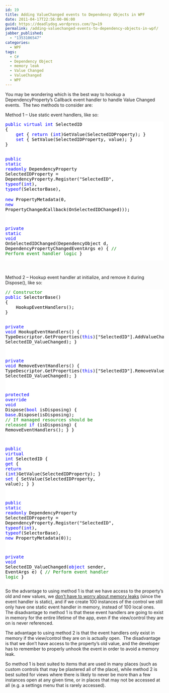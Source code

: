 ```yaml
---
id: 19
title: Adding ValueChanged events to Dependency Objects in WPF
date: 2011-04-17T22:56:00-06:00
guid: https://deadlydog.wordpress.com/?p=19
permalink: /adding-valuechanged-events-to-dependency-objects-in-wpf/
jabber_published:
  - "1353106547"
categories:
  - WPF
tags:
  - C#
  - Dependency Object
  - memory leak
  - Value Changed
  - ValueChanged
  - WPF
---
```

You may be wondering which is the best way to hookup a DependencyProperty&#8217;s Callback event handler to handle Value Changed events.&#160; The two methods to consider are:

Method 1 &#8211; Use static event handlers, like so:

<div style="color:black;background-color:white;">
  <pre><span style="color:blue;">public</span> <span style="color:blue;">virtual</span> <span style="color:blue;">int</span> SelectedID
{
	<span style="color:blue;">get</span> { <span style="color:blue;">return</span> (<span style="color:blue;">int</span>)GetValue(SelectedIDProperty); }
	<span style="color:blue;">set</span> { SetValue(SelectedIDProperty, value); }
}

<span style="color:blue;">public</span> <span style="color:blue;">static</span> <span style="color:blue;">readonly</span> DependencyProperty SelectedIDProperty =
	DependencyProperty.Register(<span>"SelectedID"</span>, <span style="color:blue;">typeof</span>(<span style="color:blue;">int</span>), <span style="color:blue;">typeof</span>(SelectorBase),
<span style="font-size:11pt;font-family:&#039;color:blue;line-height:115%;"><span>&#160;&#160;&#160;&#160;&#160;&#160;&#160;&#160;&#160;&#160;&#160;&#160;&#160;&#160;&#160; </span></span><span style="color:blue;">new</span> PropertyMetadata(0, <span style="color:blue;">new</span> PropertyChangedCallback(OnSelectedIDChanged)));

<span style="color:blue;">private</span> <span style="color:blue;">static</span> <span style="color:blue;">void</span> OnSelectedIDChanged(DependencyObject d, DependencyPropertyChangedEventArgs e)
{
	<span style="color:green;">// Perform event handler logic</span>
}</pre>
</div>

&#160;

Method 2 &#8211; Hookup event handler at initialize, and remove it during Dispose(), like so:

<div style="color:black;background-color:white;">
  <pre><span style="color:green;">// Constructor</span>
<span style="color:blue;">public</span> SelectorBase()
{
	HookupEventHandlers();
}

<span style="color:blue;">private</span> <span style="color:blue;">void</span> HookupEventHandlers()
{
	TypeDescriptor.GetProperties(<span style="color:blue;">this</span>)[<span>"SelectedID"</span>].AddValueChanged(<span style="color:blue;">this</span>, SelectedID_ValueChanged);
}

<span style="color:blue;">private</span> <span style="color:blue;">void</span> RemoveEventHandlers()
{
	TypeDescriptor.GetProperties(<span style="color:blue;">this</span>)[<span>"SelectedID"</span>].RemoveValueChanged(<span style="color:blue;">this</span>, SelectedID_ValueChanged);
}

<span style="color:blue;">protected</span> <span style="color:blue;">override</span> <span style="color:blue;">void</span> Dispose(<span style="color:blue;">bool</span> isDisposing)
{
	<span style="color:blue;">base</span>.Dispose(isDisposing);
	<span style="color:green;">// If managed resources should be released</span>
	<span style="color:blue;">if</span> (isDisposing)
	{
		RemoveEventHandlers();
	}
}

<span style="color:blue;">public</span> <span style="color:blue;">virtual</span> <span style="color:blue;">int</span> SelectedID
{
	<span style="color:blue;">get</span> { <span style="color:blue;">return</span> (<span style="color:blue;">int</span>)GetValue(SelectedIDProperty); }
	<span style="color:blue;">set</span> { SetValue(SelectedIDProperty, value); }
}

<span style="color:blue;">public</span> <span style="color:blue;">static</span> <span style="color:blue;">readonly</span> DependencyProperty SelectedIDProperty =
	DependencyProperty.Register(<span>"SelectedID"</span>, <span style="color:blue;">typeof</span>(<span style="color:blue;">int</span>), <span style="color:blue;">typeof</span>(SelectorBase), <span style="color:blue;">new</span> PropertyMetadata(0));

<span style="color:blue;">private</span> <span style="color:blue;">void</span> SelectedID_ValueChanged(<span style="color:blue;">object</span> sender, EventArgs e)
{
	<span style="color:green;">// Perform event handler logic</span>
}</pre>
</div>

So the advantage to using method 1 is that we have access to the property&#8217;s old and new values, we <a href="http://social.msdn.microsoft.com/Forums/en-US/wpf/thread/6f18c879-6ea4-4473-b316-30c4fd5f43b5" target="_blank">don&#8217;t have to worry about memory leaks</a> (since the event handler is static), and if we create 100 instances of the control we still only have one static event handler in memory, instead of 100 local ones.&#160; The disadvantage to method 1 is that these event handlers are going to exist in memory for the entire lifetime of the app, even if the view/control they are on is never referenced.

The advantage to using method 2 is that the event handlers only exist in memory if the view/control they are on is actually open.&#160; The disadvantage is that we don&#8217;t have access to the property&#8217;s old value, and the developer has to remember to properly unhook the event in order to avoid a memory leak.

So method 1 is best suited to items that are used in many places (such as custom controls that may be plastered all of the place), while method 2 is best suited for views where there is likely to never be more than a few instances open at any given time, or in places that may not be accessed at all (e.g. a settings menu that is rarely accessed).

